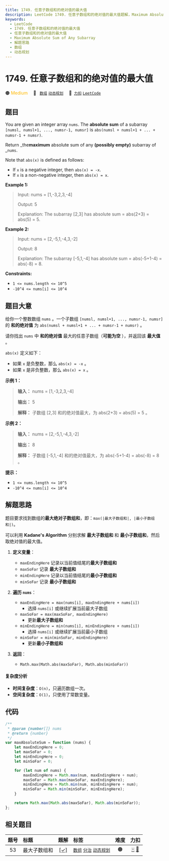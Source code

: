 ```yaml
---
title: 1749. 任意子数组和的绝对值的最大值
description: LeetCode 1749. 任意子数组和的绝对值的最大值题解，Maximum Absolute Sum of Any Subarray，包含解题思路、复杂度分析以及完整的 JavaScript 代码实现。
keywords:
  - LeetCode
  - 1749. 任意子数组和的绝对值的最大值
  - 任意子数组和的绝对值的最大值
  - Maximum Absolute Sum of Any Subarray
  - 解题思路
  - 数组
  - 动态规划
---
```


# 1749. 任意子数组和的绝对值的最大值

🟠 <font color=#ffb800>Medium</font>&emsp; 🔖&ensp; [`数组`](/tag/array.md) [`动态规划`](/tag/dynamic-programming.md)&emsp; 🔗&ensp;[`力扣`](https://leetcode.cn/problems/maximum-absolute-sum-of-any-subarray) [`LeetCode`](https://leetcode.com/problems/maximum-absolute-sum-of-any-subarray)

## 题目

You are given an integer array `nums`. The **absolute sum** of a subarray
`[numsl, numsl+1, ..., numsr-1, numsr]` is `abs(numsl + numsl+1 + ... +
numsr-1 + numsr)`.

Return _the**maximum** absolute sum of any **(possibly empty)** subarray of
_`nums`.

Note that `abs(x)` is defined as follows:

- If `x` is a negative integer, then `abs(x) = -x`.
- If `x` is a non-negative integer, then `abs(x) = x`.

**Example 1:**

> Input: nums = [1,-3,2,3,-4]
>
> Output: 5
>
> Explanation: The subarray [2,3] has absolute sum = abs(2+3) = abs(5) = 5.

**Example 2:**

> Input: nums = [2,-5,1,-4,3,-2]
>
> Output: 8
>
> Explanation: The subarray [-5,1,-4] has absolute sum = abs(-5+1-4) = abs(-8) = 8.

**Constraints:**

- `1 <= nums.length <= 10^5`
- `-10^4 <= nums[i] <= 10^4`

## 题目大意

给你一个整数数组 `nums` 。一个子数组 `[numsl, numsl+1, ..., numsr-1, numsr]` 的 **和的绝对值** 为
`abs(numsl + numsl+1 + ... + numsr-1 + numsr)` 。

请你找出 `nums` 中 **和的绝对值** 最大的任意子数组（**可能为空** ），并返回该 **最大值** 。

`abs(x)` 定义如下：

- 如果 `x` 是负整数，那么 `abs(x) = -x` 。
- 如果 `x` 是非负整数，那么 `abs(x) = x` 。

**示例 1：**

> **输入：** nums = [1,-3,2,3,-4]
>
> **输出：** 5
>
> **解释：** 子数组 [2,3] 和的绝对值最大，为 abs(2+3) = abs(5) = 5 。

**示例 2：**

> **输入：** nums = [2,-5,1,-4,3,-2]
>
> **输出：** 8
>
> **解释：** 子数组 [-5,1,-4] 和的绝对值最大，为 abs(-5+1-4) = abs(-8) = 8 。

**提示：**

- `1 <= nums.length <= 10^5`
- `-10^4 <= nums[i] <= 10^4`

## 解题思路

题目要求找到数组的**最大绝对子数组和**，即：`max(|最大子数组和|, |最小子数组和|)`。

可以利用 **Kadane's Algorithm** 分别求解 **最大子数组和** 和 **最小子数组和**，然后取绝对值的最大值。

1. **定义变量**：

   - `maxEndingHere` 记录以当前值结尾的**最大子数组和**
   - `maxSoFar` 记录 **最大子数组和**
   - `minEndingHere` 记录以当前值结尾的**最小子数组和**
   - `minSoFar` 记录 **最小子数组和**

2. **遍历 `nums`**：

   - `maxEndingHere = max(nums[i], maxEndingHere + nums[i])`
     - 选择 `nums[i]` 或继续扩展当前最大子数组
   - `maxSoFar = max(maxSoFar, maxEndingHere)`
     - 更新**最大子数组和**
   - `minEndingHere = min(nums[i], minEndingHere + nums[i])`
     - 选择 `nums[i]` 或继续扩展当前最小子数组
   - `minSoFar = min(minSoFar, minEndingHere)`
     - 更新**最小子数组和**

3. **返回**：
   - `Math.max(Math.abs(maxSoFar), Math.abs(minSoFar))`

#### 复杂度分析

- **时间复杂度**：`O(n)`，只遍历数组一次。
- **空间复杂度**：`O(1)`，只使用了常数变量。

## 代码

```javascript
/**
 * @param {number[]} nums
 * @return {number}
 */
var maxAbsoluteSum = function (nums) {
	let maxEndingHere = 0;
	let maxSoFar = 0;
	let minEndingHere = 0;
	let minSoFar = 0;

	for (let num of nums) {
		maxEndingHere = Math.max(num, maxEndingHere + num);
		maxSoFar = Math.max(maxSoFar, maxEndingHere);
		minEndingHere = Math.min(num, minEndingHere + num);
		minSoFar = Math.min(minSoFar, minEndingHere);
	}

	return Math.max(Math.abs(maxSoFar), Math.abs(minSoFar));
};
```

## 相关题目

<!-- prettier-ignore -->
| 题号 | 标题 | 题解 | 标签 | 难度 | 力扣 |
| :------: | :------ | :------: | :------ | :------: | :------: |
| 53 | 最大子数组和 | [[✓]](/problem/0053.md) |  [`数组`](/tag/array.md) [`分治`](/tag/divide-and-conquer.md) [`动态规划`](/tag/dynamic-programming.md) | 🟠 | [🀄️](https://leetcode.cn/problems/maximum-subarray) [🔗](https://leetcode.com/problems/maximum-subarray) |